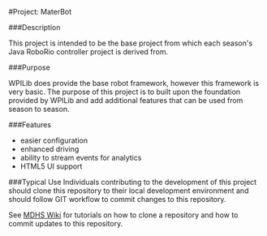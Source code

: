 #Project: MaterBot

###Description

This project is intended to be the base project from which each season's Java RoboRio controller project is derived from. 

###Purpose

WPILib does provide the base robot framework, however this framework is very basic.  The purpose of this project is to built upon the foundation provided by WPILib and add additional features that can be used from season to season.

###Features
* easier configuration
* enhanced driving
* ability to stream events for analytics
* HTML5 UI support

###Typical Use
Individuals contributing to the development of this project should clone this repository to their local development environment and should follow GIT workflow to commit changes to this repository.


See [MDHS Wiki](https://github.com/MDHSRobotics/TeamWiki/wiki/) for tutorials on how to clone a repository and how to commit updates to this repository.
